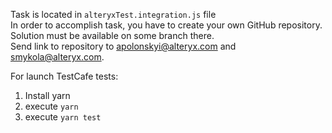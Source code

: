 Task is located in `alteryxTest.integration.js` file
<br>In order to accomplish task, you have to create your own GitHub repository.
<br>Solution must be available on some branch there. 
<br>Send link to repository to apolonskyi@alteryx.com and smykola@alteryx.com.

For launch TestCafe tests: 

1. Install yarn
2. execute ```yarn```
3. execute ```yarn test```
